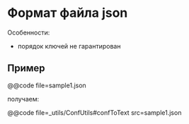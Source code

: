 
Формат файла json
=================

Особенности:

* порядок ключей не гарантирован

Пример
------

@@code file=sample1.json

получаем:
 
@@code file=_utils/ConfUtils#confToText
    src=sample1.json 
